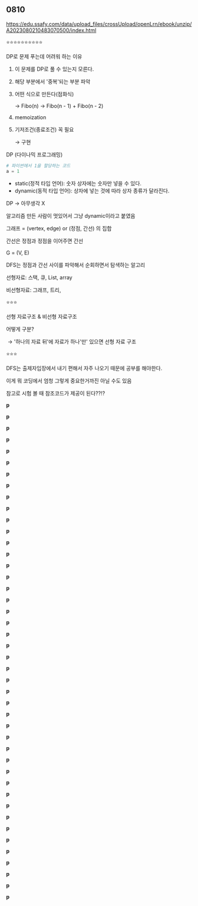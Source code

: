 ## 0810

https://edu.ssafy.com/data/upload_files/crossUpload/openLrn/ebook/unzip/A2023080210483070500/index.html

⭐⭐⭐⭐⭐⭐⭐⭐⭐⭐

DP로 문제 푸는데 어려워 하는 이유

1. 이 문제를 DP로 풀 수 있는지 모른다.

2. 해당 부분에서 '중복'되는 부분 파악

3. 어떤 식으로 만든다(점화식)

   → Fibo(n) → Fibo(n - 1) + Fibo(n - 2)

4. memoization

5. 기저조건(종료조건) 꼭 필요

   → 구현



DP (다이나믹 프로그래밍)

```python
# 파이썬에서 1을 할당하는 코드
a = 1
```

- static(정적 타입 언어): 숫자 상자에는 숫자만 넣을 수 있다.
- dynamic(동적 타입 언어): 상자에 넣는 것에 따라 상자 종류가 달라진다.



DP → 아무생각 X

알고리즘 만든 사람이 멋있어서 그냥 dynamic이라고 붙였음



그래프 = (vertex, edge) or (정점, 간선) 의 집합

간선은 정점과 정점을 이어주면 간선

G = (V, E)

DFS는 정점과 간선 사이를 파악해서 순회하면서 탐색하는 알고리



선형자료: 스택, 큐, List, array

비선형자료: 그래프, 트리, 



⭐⭐⭐

선형 자료구조 & 비선형 자료구조

어떻게 구분? 

​	→ '하나의 자료 뒤'에 자료가 하나'만' 있으면 선형 자료 구조

⭐⭐⭐



DFS는 출제자입장에서 내기 편해서 자주 나오기 때문에 공부를 해야한다.

이게 뭐 코딩에서 엄청 그렇게 중요한거까진 아닐 수도 있음



참고로 시험 볼 때 참조코드가 제공이 된다??!?





**p**



**p**



**p**



**p**



**p**



**p**



**p**



**p**



**p**



**p**



**p**



**p**



**p**



**p**



**p**



**p**



**p**



**p**



**p**



**p**



**p**



**p**



**p**



**p**



**p**



**p**



**p**



**p**



**p**



**p**



**p**



**p**



**p**



**p**



**p**



**p**



**p**



**p**



**p**



**p**



**p**



**p**



**p**



**p**



